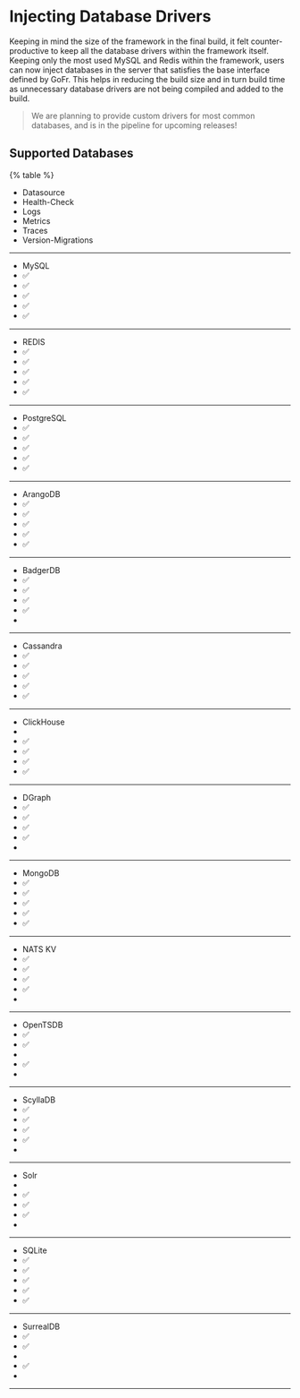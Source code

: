 # Injecting Database Drivers
Keeping in mind the size of the framework in the final build, it felt counter-productive to keep all the database drivers within
the framework itself. Keeping only the most used MySQL and Redis within the framework, users can now inject databases
in the server that satisfies the base interface defined by GoFr. This helps in reducing the build size and in turn build time
as unnecessary database drivers are not being compiled and added to the build.

> We are planning to provide custom drivers for most common databases, and is in the pipeline for upcoming releases!

## Supported Databases

{% table %}

- Datasource
- Health-Check
- Logs
- Metrics
- Traces
- Version-Migrations

---

-  MySQL
- ✅
- ✅
- ✅
- ✅
- ✅

---

-  REDIS
- ✅
- ✅
- ✅
- ✅
- ✅

---

-  PostgreSQL
- ✅
- ✅
- ✅
- ✅
- ✅

---

-  ArangoDB
- ✅
- ✅
- ✅
- ✅
- ✅

---


-  BadgerDB
- ✅
- ✅
- ✅
- ✅
- 

---

-  Cassandra
- ✅
- ✅
- ✅
- ✅
- ✅

---

-  ClickHouse
- 
- ✅
- ✅
- ✅
- ✅

---

-  DGraph
- ✅
- ✅
- ✅
- ✅
- 

---

-  MongoDB
- ✅
- ✅
- ✅
- ✅
- ✅

---
-  NATS KV
- ✅
- ✅
- ✅
- ✅
-
---

-  OpenTSDB
- ✅
- ✅
- 
- ✅
-
---

-  ScyllaDB
- ✅
- ✅
- ✅
- ✅
-
---

-  Solr
- 
- ✅
- ✅
- ✅
-
---

-  SQLite
- ✅
- ✅
- ✅
- ✅
- ✅
---

-  SurrealDB
- ✅
- ✅
-
- ✅
-
---

















